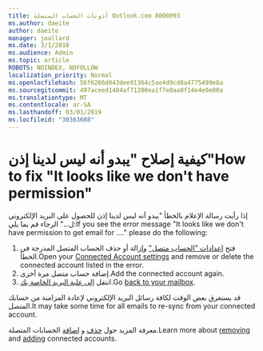 ```yaml
---
title: أذونات الحساب المتصلة Outlook.com 8000093
ms.author: daeite
author: daeite
manager: joallard
ms.date: 3/1/2018
ms.audience: Admin
ms.topic: article
ROBOTS: NOINDEX, NOFOLLOW
localization_priority: Normal
ms.openlocfilehash: 56f6266d043dee91364c5ae4d9cd8a4775499e8a
ms.sourcegitcommit: 497aceed1484af71200ea1f7e0aa0f14e4e0e00a
ms.translationtype: MT
ms.contentlocale: ar-SA
ms.lasthandoff: 03/01/2019
ms.locfileid: "30363608"
---
```

# <a name="how-to-fix-it-looks-like-we-dont-have-permission"></a><span data-ttu-id="7ce87-102">كيفية إصلاح "يبدو أنه ليس لدينا إذن"</span><span class="sxs-lookup"><span data-stu-id="7ce87-102">How to fix "It looks like we don't have permission"</span></span>

<span data-ttu-id="7ce87-103">إذا رأيت رسالة الإعلام بالخطأ "يبدو أنه ليس لدينا إذن للحصول على البريد الإلكتروني ل..." الرجاء قم بما يلي:</span><span class="sxs-lookup"><span data-stu-id="7ce87-103">If you see the error message "It looks like we don't have permission to get email for ...." please do the following:</span></span>

1. <span data-ttu-id="7ce87-104">فتح [إعدادات "الحساب متصل"](https://outlook.live.com/mail/options/mail/accounts) وإزالة أو حذف الحساب المتصل المدرجة في الخطأ.</span><span class="sxs-lookup"><span data-stu-id="7ce87-104">Open your [Connected Account settings](https://outlook.live.com/mail/options/mail/accounts) and remove or delete the connected account listed in the error.</span></span> 
2. <span data-ttu-id="7ce87-105">إضافة حساب متصل مرة أخرى.</span><span class="sxs-lookup"><span data-stu-id="7ce87-105">Add the connected account again.</span></span>
3. <span data-ttu-id="7ce87-106">انتقل [إلى علبة البريد الخاصة بك](https://outlook.live.com/mail/inbox).</span><span class="sxs-lookup"><span data-stu-id="7ce87-106">Go [back to your mailbox](https://outlook.live.com/mail/inbox).</span></span>

<span data-ttu-id="7ce87-107">قد يستغرق بعض الوقت لكافة رسائل البريد الإلكتروني لإعادة المزامنة من حسابك المتصل.</span><span class="sxs-lookup"><span data-stu-id="7ce87-107">It may take some time for all emails to re-sync from your connected account.</span></span>

<span data-ttu-id="7ce87-108">معرفة المزيد حول [حذف](https://support.office.com/article/0b9a6b95-ff1b-46c1-bf60-d6b3b82c5ac8) و [إضافة](https://support.office.com/article/c5224df4-5885-4e79-91ba-523aa743f0ba) الحسابات المتصلة.</span><span class="sxs-lookup"><span data-stu-id="7ce87-108">Learn more about [removing](https://support.office.com/article/0b9a6b95-ff1b-46c1-bf60-d6b3b82c5ac8) and [adding](https://support.office.com/article/c5224df4-5885-4e79-91ba-523aa743f0ba) connected accounts.</span></span>